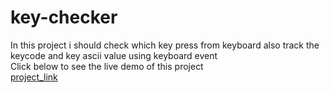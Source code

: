 # key-checker
In this project i should check which key press from keyboard also track the keycode and key ascii value using keyboard event
<br/>
Click below to see the live demo of this project
<br/>
[project_link](https://rick2k2.github.io/key-checker/)
